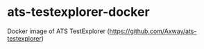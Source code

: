 # ats-testexplorer-docker 

Docker image of ATS TestExplorer (https://github.com/Axway/ats-testexplorer)
